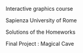 Interactive graphics course

Sapienza University of Rome

Solutions of the Homeworks 

Final Project : Magical Cave 
